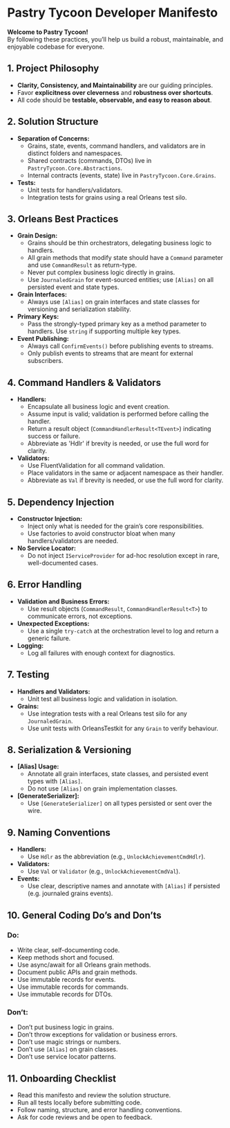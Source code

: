 # Pastry Tycoon Developer Manifesto

**Welcome to Pastry Tycoon!**  
By following these practices, you’ll help us build a robust, maintainable, and enjoyable codebase for everyone.

## 1. Project Philosophy

- **Clarity, Consistency, and Maintainability** are our guiding principles.
- Favor **explicitness over cleverness** and **robustness over shortcuts**.
- All code should be **testable, observable, and easy to reason about**.

## 2. Solution Structure

- **Separation of Concerns:**  
  - Grains, state, events, command handlers, and validators are in distinct folders and namespaces.
  - Shared contracts (commands, DTOs) live in `PastryTycoon.Core.Abstractions`.
  - Internal contracts (events, state) live in `PastryTycoon.Core.Grains`.
- **Tests:**  
  - Unit tests for handlers/validators.
  - Integration tests for grains using a real Orleans test silo.

## 3. Orleans Best Practices

- **Grain Design:**
  - Grains should be thin orchestrators, delegating business logic to handlers.
  - All grain methods that modify state should have a `Command` parameter and use `CommandResult` as return-type.
  - Never put complex business logic directly in grains.
  - Use `JournaledGrain` for event-sourced entities; use `[Alias]` on all persisted event and state types.
- **Grain Interfaces:**  
  - Always use `[Alias]` on grain interfaces and state classes for versioning and serialization stability.
- **Primary Keys:**  
  - Pass the strongly-typed primary key as a method parameter to handlers. Use `string` if supporting multiple key types.
- **Event Publishing:**  
  - Always call `ConfirmEvents()` before publishing events to streams.
  - Only publish events to streams that are meant for external subscribers.

## 4. Command Handlers & Validators

- **Handlers:**
  - Encapsulate all business logic and event creation.
  - Assume input is valid; validation is performed before calling the handler.
  - Return a result object (`CommandHandlerResult<TEvent>`) indicating success or failure.
  - Abbreviate as 'Hdlr' if brevity is needed, or use the full word for clarity.
- **Validators:**
  - Use FluentValidation for all command validation.
  - Place validators in the same or adjacent namespace as their handler.
  - Abbreviate as `Val` if brevity is needed, or use the full word for clarity.

## 5. Dependency Injection

- **Constructor Injection:**  
  - Inject only what is needed for the grain’s core responsibilities.
  - Use factories to avoid constructor bloat when many handlers/validators are needed.
- **No Service Locator:**  
  - Do not inject `IServiceProvider` for ad-hoc resolution except in rare, well-documented cases.

## 6. Error Handling

- **Validation and Business Errors:**  
  - Use result objects (`CommandResult`, `CommandHandlerResult<T>`) to communicate errors, not exceptions.
- **Unexpected Exceptions:**  
  - Use a single `try-catch` at the orchestration level to log and return a generic failure.
- **Logging:**  
  - Log all failures with enough context for diagnostics.

## 7. Testing

- **Handlers and Validators:**  
  - Unit test all business logic and validation in isolation.
- **Grains:**  
  - Use integration tests with a real Orleans test silo for any `JournaledGrain`.
  - Use unit tests with OrleansTestkit for any `Grain` to verify behaviour.

## 8. Serialization & Versioning

- **[Alias] Usage:**  
  - Annotate all grain interfaces, state classes, and persisted event types with `[Alias]`.
  - Do not use `[Alias]` on grain implementation classes.
- **[GenerateSerializer]:**  
  - Use `[GenerateSerializer]` on all types persisted or sent over the wire.

## 9. Naming Conventions

- **Handlers:**  
  - Use `Hdlr` as the abbreviation (e.g., `UnlockAchievementCmdHdlr`).
- **Validators:**  
  - Use `Val` or `Validator` (e.g., `UnlockAchievementCmdVal`).
- **Events:**  
  - Use clear, descriptive names and annotate with `[Alias]` if persisted (e.g. journaled grains events).

## 10. General Coding Do’s and Don’ts

### Do:
- Write clear, self-documenting code.
- Keep methods short and focused.
- Use async/await for all Orleans grain methods.
- Document public APIs and grain methods.
- Use immutable records for events.
- Use immutable records for commands.
- Use immutable records for DTOs.

### Don’t:
- Don’t put business logic in grains.
- Don’t throw exceptions for validation or business errors.
- Don’t use magic strings or numbers.
- Don’t use `[Alias]` on grain classes.
- Don’t use service locator patterns.

## 11. Onboarding Checklist

- Read this manifesto and review the solution structure.
- Run all tests locally before submitting code.
- Follow naming, structure, and error handling conventions.
- Ask for code reviews and be open to feedback.
